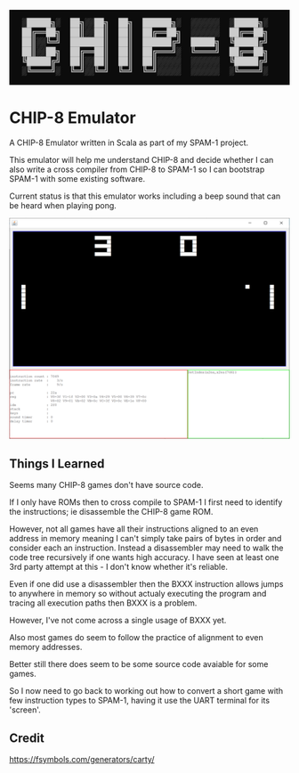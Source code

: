 ![CHIP8](chip8.png)


# CHIP-8 Emulator

A CHIP-8 Emulator written in Scala as part of my SPAM-1 project. 

This emulator will help me understand CHIP-8 and decide whether I can also write a cross compiler from CHIP-8 to SPAM-1 so I can bootstrap SPAM-1 with some existing software.

Current status is that this emulator works including a beep sound that can be heard when playing pong.

![PONG](pong.png)

## Things I Learned

Seems many CHIP-8 games don't have source code.

If I only have ROMs then to cross compile to SPAM-1 I first need to identify the instructions; ie disassemble the CHIP-8 game ROM.
 
However, not all games have all their instructions aligned to an even address in memory meaning I can't simply take pairs of bytes in order and consider each an instruction.
Instead a disassembler may need to walk the code tree recursively if one wants high accuracy. I have seen at least one 3rd party attempt at this - I don't know whether it's reliable.

Even if one did use a disassembler then the BXXX instruction allows jumps to anywhere in memory so without actualy executing the program and tracing all execution paths then BXXX is a problem.

However, I've not come across a single usage of BXXX yet.

Also most games do seem to follow the practice of alignment to even memory addresses.

Better still there does seem to be some source code avaiable for some games.

So I now need to go back to working out how to convert a short game with few instruction types to SPAM-1, having it use the UART terminal for its 'screen'.


## Credit 

https://fsymbols.com/generators/carty/
